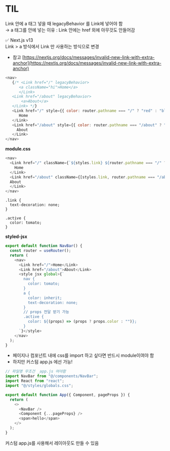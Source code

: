 # TIL
Link 안에 a 태그 넣을 때 legacyBehavior 를 Link에 넣어야 함 <br/>
→ a 태그를 안에 넣는 이유 : Link 안에는 href 외에 아무것도 안들어감<br/>

✅ Next.js v13 <br/>
Link > a 방식에서 Link 만 사용하는 방식으로 변경
- 참고 [https://nextjs.org/docs/messages/invalid-new-link-with-extra-anchor](https://nextjs.org/docs/messages/invalid-new-link-with-extra-anchor)
```js
<nav>
   {/* <Link href="/" legacyBehavior>
      <a className="hi">Home</a>
      </Link>
   <Link href="/about" legacyBehavior>
       <a>About</a>
   </Link> */}
   <Link href="/" style={{ color: router.pathname === "/" ? "red" : "blue" }}>
      Home
   </Link>
   <Link href="/about" style={{ color: router.pathname === "/about" ? "red" : "blue" }}>
     About
   </Link>
</nav>
```

**module.css**
```js
<nav>
  <Link href="/" className={`${styles.link} ${router.pathname === "/" ? styles.active : ""}`}>
    Home
  </Link>
  <Link href="/about" className={[styles.link, router.pathname === "/about" ? styles.active : ""].join(" ")}>
  About
  </Link>
</nav>
```
```
.link {
  text-decoration: none;
}

.active {
  color: tomato;
}
```

**styled-jsx**
```js
export default function NavBar() {
  const router = useRouter();
  return (
    <nav>
      <Link href="/">Home</Link>
      <Link href="/about">About</Link>
      <style jsx global>{`
        nav {
          color: tomato;
        }
        a {
          color: inherit;
          text-decoration: none;
        }
        // props 전달 받기 가능 
        .active {
          color: ${(props) => (props ? props.color : "")};
        }
      `}</style>
    </nav>
  );
}
```

- 페이지나 컴포넌트 내에 css를 import 하고 싶다면 반드시 module이여야 함
- 하지만 커스텀 app.js 에선 가능!
```js
// 파일명 무조건 _app.js 여야함
import NavBar from "@/components/NavBar";
import React from "react";
import "@/styles/globals.css";

export default function App({ Component, pageProps }) {
  return (
    <>
      <NavBar />
      <Component {...pageProps} />
      <span>hello</span>
    </>
  );
}
```
커스텀 app.js를 사용해서 레이아웃도 만들 수 있음 
